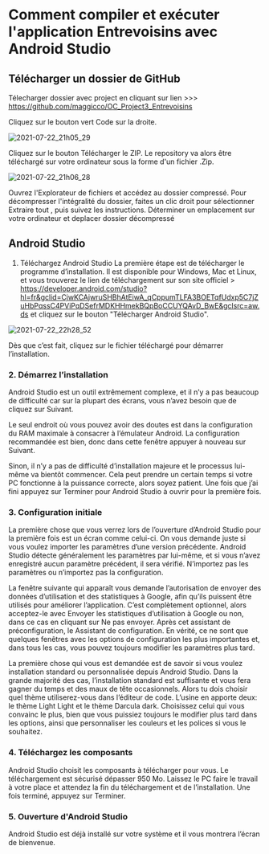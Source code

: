 # Comment compiler et exécuter l'application Entrevoisins avec Android Studio


## Télécharger un dossier de GitHub

Télecharger dossier avec project en cliquant sur lien >>>
https://github.com/maggicco/OC_Project3_Entrevoisins

Cliquez sur le bouton vert Code sur la droite.

![2021-07-22_21h05_29](https://user-images.githubusercontent.com/28864785/126695341-ba97b4e1-8421-4f2a-9d55-e55190ad27f5.png)


Cliquez sur le bouton Télécharger le ZIP. Le repository va alors être téléchargé sur votre ordinateur sous la forme d'un fichier .Zip.

![2021-07-22_21h06_28](https://user-images.githubusercontent.com/28864785/126695425-a699b7cf-5315-4ffb-ace8-5b610d55fd4d.png)


Ouvrez l'Explorateur de fichiers et accédez au dossier compressé. Pour décompresser l'intégralité du dossier, faites un clic droit pour sélectionner Extraire tout , puis suivez les instructions.
Déterminer un emplacement sur votre ordinateur et deplacer dossier décompressé



## Android Studio
1. Téléchargez Android Studio
La première étape est de télécharger le programme d’installation. Il est disponible pour Windows, Mac et Linux, et vous trouverez le lien de téléchargement sur son site officiel > https://developer.android.com/studio?hl=fr&gclid=CjwKCAjwruSHBhAtEiwA_qCppumTLFA3BOETqfUdxp5C7jZuHbPqssC4PViPqDSefrMDKHHmekBQpBoCCUYQAvD_BwE&gclsrc=aw.ds
et cliquez sur le bouton "Télécharger Android Studio".

![2021-07-22_22h28_52](https://user-images.githubusercontent.com/28864785/126705428-d0b805a5-42fe-405d-a8af-c09e3b795880.png)

Dès que c’est fait, cliquez sur le fichier téléchargé pour démarrer l’installation.

### 2. Démarrez l’installation
Android Studio est un outil extrêmement complexe, et il n’y a pas beaucoup de difficulté car sur la plupart des écrans, vous n’avez besoin que de cliquez sur Suivant.

Le seul endroit où vous pouvez avoir des doutes est dans la configuration du RAM maximale à consacrer à l’émulateur Android. 
La configuration recommandée est bien, donc dans cette fenêtre appuyer à nouveau sur Suivant.

Sinon, il n’y a pas de difficulté d’installation majeure et le processus lui-même va bientôt commencer. Cela peut prendre un certain temps si votre PC fonctionne à la puissance correcte, alors soyez patient. Une fois que j’ai fini appuyez sur Terminer pour Android Studio à ouvrir pour la première fois.

### 3. Configuration initiale
La première chose que vous verrez lors de l’ouverture d’Android Studio pour la première fois est un écran comme celui-ci. 
On vous demande juste si vous voulez importer les paramètres d’une version précédente. 
Android Studio détecte généralement les paramètres par lui-même, et si vous n’avez enregistré aucun paramètre précédent, il sera vérifié.
N’importez pas les paramètres ou n’importez pas la configuration.

La fenêtre suivante qui apparaît vous demande l’autorisation de envoyer des données d’utilisation et des statistiques à Google, afin qu’ils puissent être utilisés 
pour améliorer l’application. C’est complètement optionnel, alors acceptez-le avec Envoyer les statistiques d’utilisation à Google ou non, 
dans ce cas en cliquant sur Ne pas envoyer.
Après cet assistant de préconfiguration, le Assistant de configuration. En vérité, ce ne sont que quelques fenêtres avec les options de configuration les plus importantes et,
dans tous les cas, vous pouvez toujours modifier les paramètres plus tard.

La première chose qui vous est demandée est de savoir si vous voulez installation standard ou personnalisée depuis Android Studio.
Dans la grande majorité des cas, l’installation standard est suffisante et vous fera gagner du temps et des maux de tête occasionnels.
Alors tu dois choisir quel thème utiliserez-vous dans l’éditeur de code. L’usine en apporte deux: le thème Light Light et le thème Darcula dark. Choisissez celui qui vous convainc le plus, bien que vous puissiez toujours le modifier plus tard dans les options, ainsi que personnaliser les couleurs et les polices si vous le souhaitez.
### 4. Téléchargez les composants
Android Studio choisit les composants à télécharger pour vous.
Le téléchargement est sécurisé dépasser 950 Mo.
Laissez le PC faire le travail à votre place et attendez la fin du téléchargement et de l’installation. Une fois terminé, appuyez sur Terminer.

### 5. Ouverture d'Android Studio
Android Studio est déjà installé sur votre système et il vous montrera l’écran de bienvenue.
